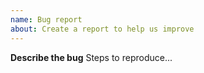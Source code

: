 ```yaml
---
name: Bug report
about: Create a report to help us improve
---
```

**Describe the bug**
Steps to reproduce...
